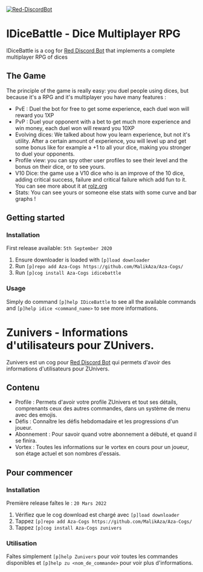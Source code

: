 [![Red-DiscordBot](https://img.shields.io/badge/Red--DiscordBot-V3-red.svg)](https://github.com/Cog-Creators/Red-DiscordBot)

# IDiceBattle - Dice Multiplayer RPG
IDiceBattle is a cog for [Red Discord Bot](https://github.com/Cog-Creators/Red-DiscordBot) that implements a complete multiplayer RPG of dices

## The Game
The principle of the game is really easy: you duel people using dices, but because it's a RPG and it's multiplayer you have many features :
* PvE : Duel the bot for free to get some experience, each duel won will reward you 1XP
* PvP : Duel your opponent with a bet to get much more experience and win money, each duel won will reward you 10XP
* Evolving dices: We talked about how you learn experience, but not it's utility. After a certain amount of experience, you will level up and get some bonus like for example a +1 to all your dice, making you stronger to duel your opponents. 
* Profile view: you can spy other user profiles to see their level and the bonus on their dice, or to see yours.
* V10 Dice: the game use a V10 dice who is an improve of the 10 dice, adding critical success, failure and critical failure which add fun to it. You can see more about it at [rolz.org](https://rolz.org/wiki/page?w=help&n=BasicCodes)
* Stats: You can see yours or someone else stats with some curve and bar graphs !

## Getting started
### Installation
First release available: `5th September 2020`
  1. Ensure downloader is loaded with `[p]load downloader`
  2. Run `[p]repo add Aza-Cogs https://github.com/MalikAza/Aza-Cogs/`
  3. Run `[p]cog install Aza-Cogs idicebattle`
### Usage
Simply do command `[p]help IDiceBattle` to see all the available commands and `[p]help idice <command_name>` to see more informations.

# Zunivers - Informations d'utilisateurs pour ZUnivers.
Zunivers est un cog pour [Red Discord Bot](https://github.com/Cog-Creators/Red-DiscordBot) qui permets d'avoir des informations d'utilisateurs pour ZUnivers.

## Contenu
* Profile : Permets d'avoir votre profile ZUnivers et tout ses détails, comprenants ceux des autres commandes, dans un système de menu avec des emojis.
* Défis : Connaître les défis hebdomadaire et les progressions d'un joueur.
* Abonnement : Pour savoir quand votre abonnement a débuté, et quand il se finira.
* Vortex : Toutes les informations sur le vortex en cours pour un joueur, son étage actuel et son nombres d'essais.

## Pour commencer
### Installation
Première release faîtes le : `20 Mars 2022`
  1. Vérifiez que le cog download est chargé avec `[p]load downloader`
  2. Tappez `[p]repo add Aza-Cogs https://github.com/MalikAza/Aza-Cogs/`
  3. Tappez `[p]cog install Aza-Cogs zunivers`
### Utilisation
Faîtes simplement `[p]help Zunivers` pour voir toutes les commandes disponibles et `[p]help zu <nom_de_commande>` pour voir plus d'informations.
